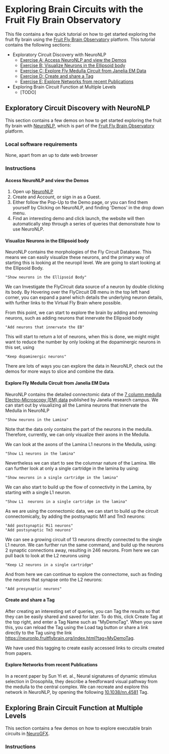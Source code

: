 # Exploring Brain Circuits with the Fruit Fly Brain Observatory

This file contains a few quick tutorial on how to get started exploring the fruit fly brain using the [Fruit Fly Brain Observatory](http://fruitflybrain.org/) platform. This tutorial contains the following sections:
- Exploratory Circuit Discovery with NeuroNLP
    - [Exercise A: Access NeuroNLP and view the Demos](#Access-NeuroNLP-and-view-the-Demos)
    - [Exercise B: Visualize Neurons in the Ellipsoid body](#Visualize-Neurons-in-the-Ellipsoid-body)
    - [Exercise C: Explore Fly Medulla Circuit from Janelia EM Data](#Explore-Fly-Medulla-Circuit-from-Janelia-EM-Data)
    - [Exercise D: Create and share a Tag](#Create-and-share-a-Tag)
    - [Exercise E: Explore Networks from recent Publications](Explore-Networks-from-recent-Publications)
- Exploring Brain Circuit Function at Multiple Levels
    - [TODO]  

## Exploratory Circuit Discovery with NeuroNLP

This section contains a few demos on how to get started exploring the fruit fly brain with [NeuroNLP](https://neuronlp.fruitflybrain.org/), which is part of the [Fruit Fly Brain Observatory](http://fruitflybrain.org/) platform.

### Local software requirements

None, apart from an up to date web browser 

### Instructions

#### Access NeuroNLP and view the Demos
 
1. Open up [NeuroNLP](https://neuronlp.fruitflybrain.org/)
2. Create and Account, or sign in as a Guest.
3. Either follow the Pop-Up to the Demo page, or you can find them yourself by Clicking on NeuroNLP, and finding 'Demos' in the drop down menu.
4. Find an interesting demo and click launch, the website will then automatically step through a series of queries that demonstrate how to use NeuroNLP.


#### Visualize Neurons in the Ellipsoid body

NeuroNLP contains the morphologies of the Fly Circuit Database. This means we can easily visualize these neurons, and the primary way of starting this is looking at the neuropil level. We are going to start looking at the Ellipsoid Body.

    "Show neurons in the Ellipsoid Body"

   We can Investigate the  FlyCircuit data source of a neuron by double clicking its body. By Hovering over the FlyCircuit DB menu in the top left hand corner, you can expand a panel which details the underlying neuron details, with further links to the Virtual Fly Brain where possible.

   From this point, we can start to explore the brain by adding and removing neurons, such as adding neurons that innervate the Ellipsoid body

    "Add neurons that innervate the EB"

   This will start to return a lot of neurons, when this is done, we might might want to reduce the number by only looking at the dopaminergic neurons in this set, using

    "Keep dopaminergic neurons"

There are lots of ways you can explore the data in NeuroNLP, check out the demos for more ways to slice and combine the data.


#### Explore Fly Medulla Circuit from Janelia EM Data

NeuroNLP contains the detailed connectomic data of the [7 column medulla Electro-Microscopy (EM) data](https://github.com/janelia/connectomehackthon2015) published by Janelia research campus. We can start out by visualizing all the Lamina neurons that innervate the Medulla in NeuroNLP

    "Show neurons in the Lamina"

Note that the data only contains the part of the neurons in the medulla. Therefore, currently, we can only visualize their axons in the Medulla.

We can look at the axons of the Lamina L1 neurons in the Medulla, using:

    "Show L1 neurons in the lamina"

Nevertheless we can start to see the columnar nature of the Lamina. We can further look at only a single cartridge in the lamina by using:

    "Show neurons in a single cartridge in the lamina"

We can also start to build up the flow of connectivity in the Lamina, by starting with a single L1 neuron.

    "Show L1  neurons in a single cartridge in the lamina"

As we are using the connectomic data, we can start to build up the circuit connectomically, by adding the postsynaptic Mi1 and Tm3 neurons:

    "Add postsynaptic Mi1 neurons"
    "Add postsynaptic Tm3 neurons"

We can see a growing circuit of 13 neurons directly connected to the single L1 neuron. We can further run the same command, and build up the neurons 2 synaptic connections away, resulting in 246 neurons.
From here we can pull back to look at the L2 neurons using

    "Keep L2 neurons in a single cartridge"
   
And from here we can continue to explore the connectome, such as finding the neurons that synapse onto the L2 neurons:

    "Add presynaptic neurons"


#### Create and share a Tag

After creating an interesting set of queries, you can Tag the results so that they can be easily shared and saved for later. To do this, click Create Tag at the top right, and enter a Tag Name such as "MyDemoTag". When you save this, you can reload the Tag using the Load tag button or share a link directly to the Tag using the link https://neuronlp.fruitflybrain.org/index.html?tag=MyDemoTag.

We have used this tagging to create easily accessed links to circuits created from papers.

#### Explore Networks from recent Publications

  In a recent paper by Sun Yi et. al., Neural signatures of dynamic stimulus selection in Drosophila, they describe a feedforward visual pathway from the medulla to the central complex. We can recreate and explore this network in NeuroNLP, by opening the following [10.1038/nn.4581](https://neuronlp.fruitflybrain.org/index.html?tag=10.1038/nn.4581) Tag.


## Exploring Brain Circuit Function at Multiple Levels

This section contains a few demos on how to explore executable brain circuits in [NeuroGFX](https://neurogfx.fruitflybrain.org/).


<!-- ### Local software requirements

None, apart from an up to date web browser  -->

### Instructions


